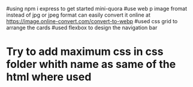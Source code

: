 #using npm i express to get started
mini-quora
#use web p image fromat instead of jpg or jpeg format can easily convert it online at https://image.online-convert.com/convert-to-webp
#used css grid to arrange the cards
#used flexbox to design the navigation bar


<h1> Try to add maximum css in css folder whith name as same of the html where used</h1>
